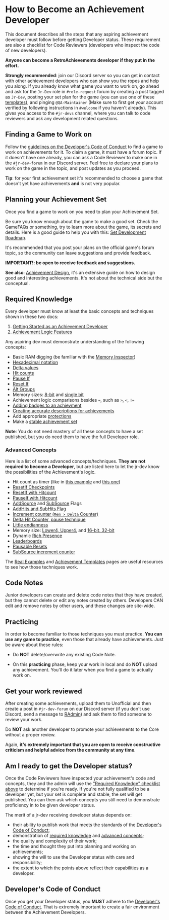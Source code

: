 # How to Become an Achievement Developer

This document describes all the steps that any aspiring achievement developer must follow before getting Developer status. These requirement are also a checklist for Code Reviewers (developers who inspect the code of new developers).

**Anyone can become a RetroAchievements developer if they put in the effort.**

**Strongly recommended**: join our Discord server so you can get in contact with other achievement developers who can show you the ropes and help you along. If you already know what game you want to work on, go ahead and ask for the `Jr-Dev` role in `#role-request` forum by creating a post tagged as `Jr-Dev`, posting your set plan for the game (you can use one of these [templates](https://docs.google.com/spreadsheets/d/1VC2phJ9AUcZK5Ll4bVuMpJXED8QdM_nw8OdSAuLc3bI/edit)), and pinging `@QA-Maintainer` (Make sure to first get your account verified by following instructions in `#welcome` if you haven't already). This gives you access to the `#jr-devs` channel, where you can talk to code reviewers and ask any development related questions.

## Finding a Game to Work on

Follow the [guidelines on the Developer's Code of Conduct](/guidelines/developers/code-of-conduct#working-on-empty-sets) to find a game to work on achievements for it. To claim a game, it must have a forum topic. If it doesn't have one already, you can ask a Code Reviewer to make one in the `#jr-dev-forum` in our Discord server. Feel free to declare your plans to work on the game in the topic, and post updates as you proceed.

**Tip**: for your first achievement set it's recommended to choose a game that doesn't yet have achievements **and** is not very popular.

## Planning your Achievement Set

Once you find a game to work on you need to plan your Achievement Set.

Be sure you know enough about the game to make a good set. Check the GameFAQs or something, try to learn more about the game, its secrets and details. Here is a good guide to help you with this: [Set Development Roadmap](/developer-docs/set-development-roadmap).

It's recommended that you post your plans on the official game's forum topic, so the community can leave suggestions and provide feedback.

**IMPORTANT!: be open to receive feedback and suggestions.**

**See also**: [Achievement Design](/developer-docs/achievement-design), it's an extensive guide on how to design good and interesting achievements. It's not about the technical side but the conceptual.

## Required Knowledge

Every developer must know at least the basic concepts and techniques shown in these two docs:

1. [Getting Started as an Achievement Developer](/developer-docs/getting-started-as-an-achievement-developer)
2. [Achievement Logic Features](/orphaned/achievement-logic-features)

Any aspiring dev must demonstrate understanding of the following concepts:

- Basic RAM digging (be familiar with the [Memory Inspector](/developer-docs/memory-inspector))
- [Hexadecimal notation](/developer-docs/memory-inspector#decimal-binary-and-hexadecimal-notations)
- [Delta values](/developer-docs/delta-values)
- [Hit counts](/developer-docs/hit-counts)
- [Pause If](/developer-docs/flags/pauseif)
- [Reset If](/developer-docs/flags/resetif)
- [Alt Groups](/developer-docs/alt-groups)
- Memory sizes: [8-bit](/developer-docs/memory-inspector#8-bit-mode) and [single bit](/developer-docs/memory-inspector#single-bits)
- Achievement logic comparisons besides `=`, such as `>`, `<`, `!=`
- [Adding badges to an achievment](/general/ways-to-contribute)
- [Creating accurate descriptions for achievements](/guidelines/developers/code-of-conduct#basic-achievement-design-guidelines)
- Add appropriate [protections](/developer-docs/getting-started-as-an-achievement-developer#important-tips)
- Make a [stable achievement set](/developer-docs/getting-started-as-an-achievement-developer#important-tips)

**Note**: You do not need mastery of all these concepts to have a set published, but you do need them to have the full Developer role.

### Advanced Concepts

Here is a list of some advanced concepts/techniques. **They are not required to become a Developer**, but are listed here to let the jr-dev know the possibilities of the Achievement's logic.

- Hit count as timer (like in [this example](/developer-docs/real-examples/using-hit-counts-as-a-timer) and [this one](/developer-docs/real-examples/creating-a-timer-with-reset-if-hits-based-on-the-speed-of-the-game))
- [ResetIf Checkpoints](/developer-docs/achievement-templates#finish-level-n-without-dying-or-getting-hit-using-a-weapon-etc)
- [ResetIf with Hitcount](/developer-docs/flags/resetif#resetif-with-hit-counts)
- [PauseIf with Hitcount](/developer-docs/flags/pauseif#pauseif-with-hit-counts)
- [AddSource](/developer-docs/flags/addsource) and [SubSource](/developer-docs/flags/subsource) Flags
- [AddHits and SubHits Flag](/developer-docs/flags/addhits-subhits)
- [Increment counter (`Mem > Delta` Counter)](/developer-docs/real-examples/using-delta-values-and-hit-counts-to-detect-an-increment)
- [Delta Hit Counter, pause technique](/developer-docs/achievement-templates#check-for-a-specific-value-changing-to-another-specific-value-ten-times)
- [Little endianness](/developer-docs/memory-inspector#endianness)
- Memory size: [Lower4, Upper4](/developer-docs/memory-inspector#upper4-and-lower4), and [16-bit, 32-bit](/developer-docs/memory-inspector#1632-bit-mode)
- Dynamic [Rich Presence](/developer-docs/rich-presence)
- [Leaderboards](/developer-docs/leaderboards)
- [Pausable Resets](/developer-docs/achievement-templates#conditional-resets)
- [SubSource increment counter](/developer-docs/flags/subsource#using-subsource-to-count-increments)

The [Real Examples](/developer-docs/real-examples) and [Achievement Templates](/developer-docs/achievement-templates) pages are useful resources to see how those techniques work.

## Code Notes

Junior developers can create and delete code notes that they have created, but they cannot delete or edit any notes created by others. Developers CAN edit and remove notes by other users, and these changes are site-wide.

## Practicing

In order to become familiar to those techniques you must practice. **You can use any game to practice**, even those that already have achievements. Just be aware about these rules:

- Do **NOT** delete/overwrite any existing Code Note.

- On this **practicing** phase, keep your work in local and do **NOT** upload any achievement. You'll do it later when you find a game to actually work on.

## Get your work reviewed

After creating some achievements, upload them to Unofficial and then create a post in `#jr-dev-forum` on our Discord server (if you don't use Discord, send a message to [RAdmin](http://retroachievements.org/user/RAdmin)) and ask them to find someone to review your work.

Do **NOT** ask another developer to promote your achievements to the Core without a proper review.

Again, **it's extremely important that you are open to receive constructive criticism and helpful advice from the community at any time**.

## Am I ready to get the Developer status?

Once the Code Reviewers have inspected your achievement's code and concepts, they and the admin will use the ["Required Knowledge" checklist above](#required-knowledge) to determine if you're ready. If you're not fully qualified to be a developer yet, but your set is complete and stable, the set will get published. You can then ask which concepts you still need to demonstrate proficiency in to be given developer status.

The merit of a jr-dev receiving developer status depends on:

- their ability to publish work that meets the standards of the [Developer's Code of Conduct](/guidelines/developers/code-of-conduct);
- demonstration of [required knowledge](#required-knowledge) and [advanced concepts](#advanced-techniques);
- the quality and complexity of their work;
- the time and thought they put into planning and working on achievements;
- showing the will to use the Developer status with care and responsibility;
- the extent to which the points above reflect their capabilities as a developer.

## Developer's Code of Conduct

Once you get your Developer status, you **MUST** adhere to the [Developer's Code of Conduct](/guidelines/developers/code-of-conduct). That is extremely important to create a fair environment between the Achievement Developers.
